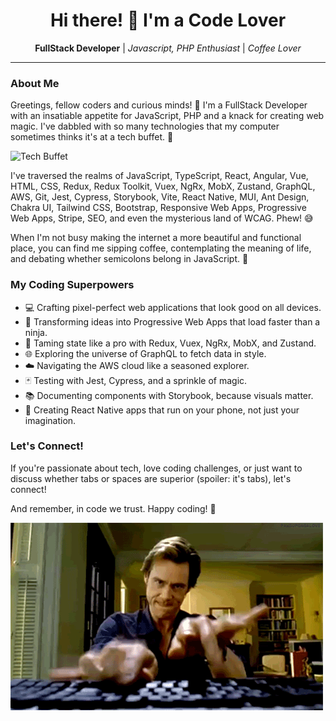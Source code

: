<h1 align="center">Hi there! 👋 I'm a Code Lover</h1>

<p align="center">
  <strong>FullStack Developer</strong> | <em>Javascript, PHP Enthusiast</em> | <em>Coffee Lover</em>
</p>

---

### About Me

Greetings, fellow coders and curious minds! 🚀 I'm a FullStack Developer with an insatiable appetite for JavaScript, PHP and a knack for creating web magic. I've dabbled with so many technologies that my computer sometimes thinks it's at a tech buffet. 🍕

![Tech Buffet](https://res.cloudinary.com/practicaldev/image/fetch/s--wqPjliMc--/c_imagga_scale,f_auto,fl_progressive,h_420,q_auto,w_1000/https://thepracticaldev.s3.amazonaws.com/i/3gjbeg830gnu43sxz7et.png)

I've traversed the realms of JavaScript, TypeScript, React, Angular, Vue, HTML, CSS, Redux, Redux Toolkit, Vuex, NgRx, MobX, Zustand, GraphQL, AWS, Git, Jest, Cypress, Storybook, Vite, React Native, MUI, Ant Design, Chakra UI, Tailwind CSS, Bootstrap, Responsive Web Apps, Progressive Web Apps, Stripe, SEO, and even the mysterious land of WCAG. Phew! 😅

When I'm not busy making the internet a more beautiful and functional place, you can find me sipping coffee, contemplating the meaning of life, and debating whether semicolons belong in JavaScript. 🤔

### My Coding Superpowers

- 💻 Crafting pixel-perfect web applications that look good on all devices.
- 🚀 Transforming ideas into Progressive Web Apps that load faster than a ninja.
- 💪 Taming state like a pro with Redux, Vuex, NgRx, MobX, and Zustand.
- 🌐 Exploring the universe of GraphQL to fetch data in style.
- ☁️ Navigating the AWS cloud like a seasoned explorer.
- 🃏 Testing with Jest, Cypress, and a sprinkle of magic.
- 📚 Documenting components with Storybook, because visuals matter.
- 🚀 Creating React Native apps that run on your phone, not just your imagination.

### Let's Connect!

If you're passionate about tech, love coding challenges, or just want to discuss whether tabs or spaces are superior (spoiler: it's tabs), let's connect!

And remember, in code we trust. Happy coding! 🚀

![In Code We Trust](./giphy-2-1.gif)
